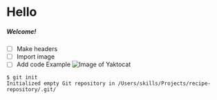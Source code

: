 # Hello
##### Welcome!
- [ ] Make headers
- [ ] Import image
- [ ] Add code Example
![Image of Yaktocat](https://octodex.github.com/images/yaktocat.png)

```
$ git init
Initialized empty Git repository in /Users/skills/Projects/recipe-repository/.git/
```
